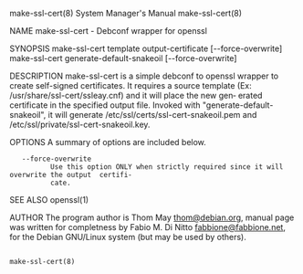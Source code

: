 make-ssl-cert(8)                        System Manager's Manual                       make-ssl-cert(8)

NAME
       make-ssl-cert - Debconf wrapper for openssl

SYNOPSIS
       make-ssl-cert template output-certificate [--force-overwrite]
       make-ssl-cert generate-default-snakeoil [--force-overwrite]

DESCRIPTION
       make-ssl-cert  is  a  simple debconf to openssl wrapper to create self-signed certificates.  It
       requires a source template (Ex: /usr/share/ssl-cert/ssleay.cnf) and it will place the new  gen‐
       erated certificate in the specified output file.
       Invoked with "generate-default-snakeoil", it will generate /etc/ssl/certs/ssl-cert-snakeoil.pem
       and /etc/ssl/private/ssl-cert-snakeoil.key.

OPTIONS
       A summary of options are included below.

       --force-overwrite
              Use this option ONLY when strictly required since it will overwrite the output  certifi‐
              cate.

SEE ALSO
       openssl(1)

AUTHOR
       The  program  author  is Thom May <thom@debian.org>, manual page was written for completness by
       Fabio M. Di Nitto <fabbione@fabbione.net>, for the Debian GNU/Linux system (but may be used  by
       others).

                                                                                      make-ssl-cert(8)
